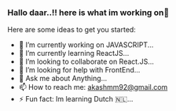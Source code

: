### Hallo daar..!! here is what im working on👋


Here are some ideas to get you started:

- 🔭 I’m currently working on JAVASCRIPT...
- 🌱 I’m currently learning ReactJS...
- 👯 I’m looking to collaborate on React.JS...
- 🤔 I’m looking for help with FrontEnd...
- 💬 Ask me about Anything...
- 📫 How to reach me: akashmm92@gmail.com
- ⚡ Fun fact: Im learning Dutch 🇳🇱...
